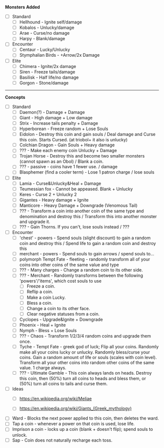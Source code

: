 **Monsters**
**Added**
- [ ] Standard
	- [ ] Hellhound - Ignite self/damage
	- [ ] Kobalos - Unlucky/damage
	- [ ] Arae - Curse/no damage
	- [ ] Harpy - Blank/damage
- [ ] Encounter
	- [ ] Centaur - Lucky/Unlucky
	- [ ] Stymphalian Birds - +Arrow/2x Damage
- [ ] Elite
	- [ ] Chimera - Ignite/2x damage
	- [ ] Siren - Freeze tails/damage
	- [ ] Basilisk - Half life/no damage
	- [ ] Gorgon - Stone/damage

---
**Concepts**
- [ ] Standard
	- [ ] Daemon(?) - Damage + Damage
	- [ ] Giant - High damage + Low damage
	- [ ] Strix - Increase tails penalty + Damage
	- [ ] Hyperborean - Freeze random + Lose Souls
	- [ ] Eidolon - Destroy this coin and gain souls / Deal damage and Curse this coin. Starts Cursed. (at triobol+ it also is unlucky)
	- [ ] Colchian Dragon - Gain Souls + Heavy damage
	- [ ] ??? - Make each enemy coin Unlucky + Damage
	- [ ] Trojan Horse - Destroy this and become two smaller monsters (cannot spawn as an Obol) / Blank a coin.
	- [ ] ??? - passive - coins have 1 fewer use. / damage
	- [ ] Blasphemer (find a cooler term) - Lose 1 patron charge / lose souls
- [ ] Elite
	- [ ] Lamia - Curse&Unlucky&Heal + Damage
	- [ ] Teumessian fox - Cannot be appeased. Blank + Unlucky
	- [ ] Keres - Curse 2 + Unlucky 2
	- [ ] Gigantes - Heavy damage + Ignite
	- [ ] Manticore - Heavy Damage + Downgrade (Venomous Tail)
	- [ ] ??? - Transform a coin into another coin of the same type and denomination and destroy this / Transform this into another monster and upgrade it.
	- [ ] ??? - Gain Thorns. If you can't, lose souls instead / ???
- [ ] Encounter
	- [ ] 'chest' - powers - Spend souls (slight discount) to gain a random coin and destroy this / Spend life to gain a random coin and destroy this
	- [ ] merchant - powers - Spend souls to gain arrows / spend souls to...
	- [ ] polymorph Tempt Fate - fleeting - randomly transform all of your coins into other coins of the same value and type
	- [ ] ??? - Many charges - Change a random coin to its other side.
	- [ ] ??? - Merchant - Randomly transforms between the following 'powers'/'items', which cost souls to use
		- [ ] Freeze a coin.
		- [ ] Reflip a coin.
		- [ ] Make a coin Lucky.
		- [ ] Bless a coin.
		- [ ] Change a coin to its other face.
		- [ ] Clear negative statuses from a coin.
	- [ ] Cyclopes - Upgrade&Ignite + Downgrade
	- [ ] Phoenix - Heal + Ignite
	- [ ] Nymph - Bless + Lose Souls
	- [ ] ??? - Chaos - Transform 1/2/3/4 random coins and upgrade them once.
	- [ ] Tyche - Tempt Fate - greek god of luck; Flip all your coins. Randomly make all your coins lucky or unlucky. Randomly bless/curse your coins. Gain a random amount of life or souls (scales with coin level). Transform all your other coins into random other coins of the same value. 1 charge always.
	- [ ] ??? - Ultimate Gamble - This coin always lands on heads. Destroy this coin, then (50%) turn all coins to heads and bless them, or (50%) turn all coins to tails and curse them.
- [ ] Ideas
	- [ ] https://en.wikipedia.org/wiki/Meliae
	- [ ] https://en.wikipedia.org/wiki/Giants_(Greek_mythology)



- [ ] Ward - Blocks the next power applied to this coin, then deletes the ward.
- [ ] Tap a coin - whenever a power on that coin is used, lose life.
- [ ] Imprison a coin - locks up a coin (blank + doesn't flip); spend souls to unlock.
- [ ] Sap - Coin does not naturally recharge each toss.
